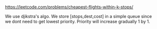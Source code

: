 https://leetcode.com/problems/cheapest-flights-within-k-stops/

We use djikstra's algo. We store [stops,dest,cost] in a simple queue since we dont need to get lowest priority. Priority will increase gradually 1 by 1.